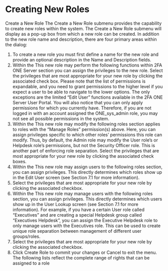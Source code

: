 # Creating New Roles

Create a New Role
The Create a New Role submenu provides the capability to create new roles within the system. The Create a New Role submenu will display as a pop-up box from which a new role can be created. In addition to the new role name and description, there are four primary areas within the dialog:
1.	To create a new role you must first define a name for the new role and provide an optional description in the Name and Description fields. 
2.	Within the This new role may perform the following functions within 2FA ONE Server section you can assign the privileges to the new role. Select the privileges that are most appropriate for your new role by clicking the associated check box. Please note that the list of permissions is expandable, and you need to grant permissions to the higher level if you expect a user to be able to navigate to the lower options. The only exceptions are the limited “Edit User” functions available in the 2FA ONE Server User
Portal. You will also notice that you can only apply permissions for which you currently have. Therefore, if you are not logged in with an account assigned the ONE_sys_admin role, you may not see all possible permissions in the system.
3.	Within the This new role may modify the following roles section applies to roles with the “Manage Roles” permission(s) above. Here, you can assign privileges specific to which other roles’ permissions this role can modify. Thus, by default, the Admin role may modify the User role’s or Helpdesk role’s
permissions, but not the Security Officer role. This is another part of enforcing role separation.
Select the privileges that are most appropriate for your new role by clicking the associated check boxes.
4.	Within the This new role may assign users to the following roles section, you can assign privileges.
This directly determines which roles show up in the Edit User screen (see Section 7.1 for more information).
5.	Select the privileges that are most appropriate for your new role by clicking the associated checkbox.
6.	Within the This new role may manage users with the following roles section, you can assign
privileges. This directly determines which users show up in the User Lookup screen (see Section 7.1 for more information). For example, if you have a certain User role called “Executives” and are creating a special Helpdesk group called “Executives Helpdesk”, you can assign the Executive Helpdesk role to only manage users with the Executives role. This can be used to create unique role separation between management of different user groups/roles. 
7.	Select the privileges that are most appropriate for your new role by clicking the associated checkbox.
8.	Click Create Role to commit your changes or Cancel to exit the menu. 
The following lists reflect the complete range of rights that can be assigned to a role
